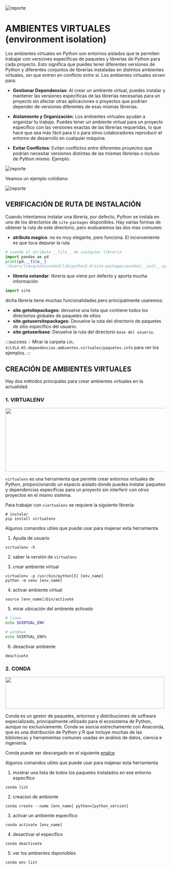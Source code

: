 <img src="https://i.postimg.cc/cCjTSn8r/ss-cumf.png" alt="reporte" border="0"/>



# **AMBIENTES VIRTUALES (environment isolation)**


Los ambientes virtuales en Python son entornos aislados que te permiten trabajar con versiones específicas de paquetes y librerías de Python para cada proyecto. Esto significa que puedes tener diferentes versiones de Python y diferentes conjuntos de librerías instaladas en distintos ambientes virtuales, sin que entren en conflicto entre sí. Los ambientes virtuales sirven para:

* **Gestionar Dependencias**: Al crear un ambiente virtual, puedes instalar y mantener las versiones específicas de las librerías necesarias para un proyecto sin afectar otras aplicaciones o proyectos que podrían depender de versiones diferentes de esas mismas librerías.

* **Aislamiento y Organización**: Los ambientes virtuales ayudan a organizar tu trabajo. Puedes tener un ambiente virtual para un proyecto específico con las versiones exactas de las librerías requeridas, lo que hace que sea más fácil para ti o para otros colaboradores reproducir el entorno de desarrollo en cualquier máquina.

* **Evitar Conflictos**: Evitan conflictos entre diferentes proyectos que podrían necesitar versiones distintas de las mismas librerías o incluso de Python mismo. Ejemplo:


<img src="https://www.dataquest.io/wp-content/uploads/2022/01/python-virtual-envs1.webp" alt="reporte" border="0"/>

Veamos un ejemplo cotidiano:

<img src="https://i.postimg.cc/FzNMDWXd/virtualenvwindowsxample.png" alt="reporte" border="0"/>


## **VERIFICACIÓN DE RUTA DE INSTALACIÓN**

Cuando intentamos instalar una libreria, por defecto, Python se instala en uno de los directorios de `site-packages` disponibles. Hay varias formas de obtener la ruta de este directorio, pero evaluaremos las dos mas comunes:

* **atributo magico**: no es muy elegante, pero funciona. El inconveniente es que toca depurar la ruta

```python 
# usando el atributo __file__ de cualquier libreria
import pandas as pd
print(pd.__file__)
'/Users/lvasq/miniconda3/lib/python3.9/site-packages/pandas/__init__.py'
```

* **libreria estandar**: librería que viene por defecto y aporta mucha información

```python 
import site
```

dicha librería tiene muchas funcionalidades pero principalmente usaremos:

* **site.getsitepackages**: devuelve una lista que contiene todos los directorios globales de paquetes de sitios
* **site.getusersitepackages**: Devuelve la ruta del directorio de paquetes de sitio específico del usuario.
* **site.getuserbase**: Devuelve la ruta del directorio `base del usuario`.

:::success
:bulb: Mirar la carpeta `LVL-4/LVL4.02.dependencias.ambientes.virtuales/paquetes.info` para ver los ejemplos.
:::


## **CREACIÓN DE AMBIENTES VIRTUALES**


Hay dos métodos principales para crear ambientes virtuales en la actualidad.

### **1. VIRTUALENV**
<img src="https://blog.sakuragawa.moe/content/images/2020/02/1-sU0gbvQv7VwK8ic_sUHqUA.png" width="900" height="200">

`virtualenv` es una herramienta que permite crear entornos virtuales de Python, proporcionando un espacio aislado donde puedes instalar paquetes y dependencias específicas para un proyecto sin interferir con otros proyectos en el mismo sistema.

Para trabajar con `viertualenv` se requiere la siguiente librería:

```
# instalar
pip install virtualenv
```

Algunos comandos utiles que puede usar para majenar esta herramienta



1. Ayuda de usuario

```
virtualenv -h
```

2. saber la versión de `virtualenv`


3. crear ambiente virtual

```
virtualenv -p /usr/bin/python[3] [env_name]
python -m venv [env_name]
```


4. activar ambiente virtual


```
source [env_name]/bin/activate 
```


5. mirar ubicación del ambiente activado

```bash
# linux
echo $VIRTUAL_ENV

# windows 
echo %VIRTUAL_ENV%
```


6. desactivar ambiente

```
deactivate
```

### **2. CONDA**

<img src="https://upload.wikimedia.org/wikipedia/commons/thumb/e/ea/Conda_logo.svg/2560px-Conda_logo.svg.png" width="500" height="100">


Conda es un gestor de paquetes, entornos y distribuciones de software especializado, principalmente utilizado para el ecosistema de Python, aunque no exclusivamente. Conda se asocia estrechamente con Anaconda, que es una distribución de Python y R que incluye muchas de las bibliotecas y herramientas comunes usadas en análisis de datos, ciencia e ingeniería.

Conda puede ser descargado en el siguiente [enalce](https://docs.conda.io/projects/conda/en/stable/user-guide/install/download.html)


Algunos comandos utiles que puede usar para majenar esta herramienta



1. mostrar una lista de todos los paquetes instalados en ese entorno específico

```
conda list 
```


2. creacion de ambiente

```
conda create --name [env_name] python=[python_version]
```


3. activar un ambiente especifico

```
conda activate [env_name]
```

4. desactivar el especifico

```
conda deactivate
```

5. ver los ambientes dsponobles
```
conda env list
```
